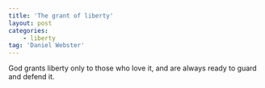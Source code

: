 ```yaml
---
title: 'The grant of liberty'
layout: post
categories:
    - liberty
tag: 'Daniel Webster'
---
```


God grants liberty only to those who love it, and are always ready to guard and defend it.
